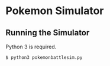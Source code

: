 # Pokemon Simulator

## Running the Simulator
Python 3 is required.

```$ python3 pokemonbattlesim.py```